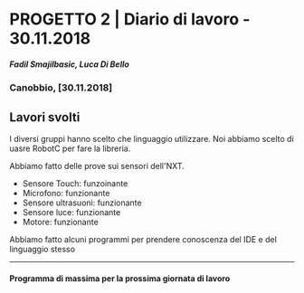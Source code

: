 # PROGETTO 2 | Diario di lavoro - 30.11.2018
##### Fadil Smajilbasic, Luca Di Bello
### Canobbio, [30.11.2018]

## Lavori svolti

I diversi gruppi hanno scelto che linguaggio utilizzare. Noi abbiamo scelto di uasre RobotC per fare la libreria.

Abbiamo fatto delle prove sui sensori dell'NXT.
- Sensore Touch: funzoinante
- Microfono: funzionante
- Sensore ultrasuoni: funzionante
- Sensore luce: funzionante
- Motore: funzionante

Abbiamo fatto alcuni programmi per prendere conoscenza del IDE e del linguaggio stesso

<!-- #### Problemi riscontrati e soluzioni adottate -->

---
<!-- #### Punto della situazione rispetto alla pianificazione -->


#### Programma di massima per la prossima giornata di lavoro
